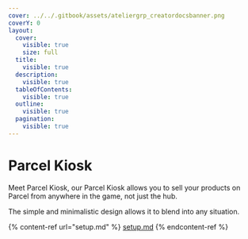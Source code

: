 ```yaml
---
cover: ../../.gitbook/assets/ateliergrp_creatordocsbanner.png
coverY: 0
layout:
  cover:
    visible: true
    size: full
  title:
    visible: true
  description:
    visible: true
  tableOfContents:
    visible: true
  outline:
    visible: true
  pagination:
    visible: true
---
```


# Parcel Kiosk

Meet Parcel Kiosk, our Parcel Kiosk allows you to sell your products on Parcel from anywhere in the game, not just the hub.

The simple and minimalistic design allows it to blend into any situation.

{% content-ref url="setup.md" %}
[setup.md](setup.md)
{% endcontent-ref %}

